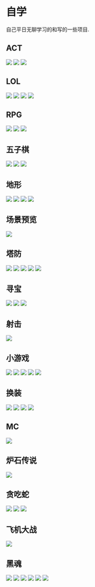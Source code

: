 # 自学
自己平日无聊学习的和写的一些项目.

## ACT
![](https://github.com/HHHHHHHHHHHHHHHHHHHHHCS/MyProjectList/blob/master/%E8%87%AA%E5%AD%A6/ACT01.png)
![](https://github.com/HHHHHHHHHHHHHHHHHHHHHCS/MyProjectList/blob/master/%E8%87%AA%E5%AD%A6/ACT02.png)
![](https://github.com/HHHHHHHHHHHHHHHHHHHHHCS/MyProjectList/blob/master/%E8%87%AA%E5%AD%A6/ACT03.png)


## LOL
![](https://github.com/HHHHHHHHHHHHHHHHHHHHHCS/MyProjectList/blob/master/%E8%87%AA%E5%AD%A6/LOL1.png)
![](https://github.com/HHHHHHHHHHHHHHHHHHHHHCS/MyProjectList/blob/master/%E8%87%AA%E5%AD%A6/LOL2.png)
![](https://github.com/HHHHHHHHHHHHHHHHHHHHHCS/MyProjectList/blob/master/%E8%87%AA%E5%AD%A6/LOL3.png)
![](https://github.com/HHHHHHHHHHHHHHHHHHHHHCS/MyProjectList/blob/master/%E8%87%AA%E5%AD%A6/LOL4.png)

## RPG
![](https://github.com/HHHHHHHHHHHHHHHHHHHHHCS/MyProjectList/blob/master/%E8%87%AA%E5%AD%A6/RPG1.png)
![](https://github.com/HHHHHHHHHHHHHHHHHHHHHCS/MyProjectList/blob/master/%E8%87%AA%E5%AD%A6/RPG2.png)
![](https://github.com/HHHHHHHHHHHHHHHHHHHHHCS/MyProjectList/blob/master/%E8%87%AA%E5%AD%A6/RPG3.png)

## 五子棋
![](https://github.com/HHHHHHHHHHHHHHHHHHHHHCS/MyProjectList/blob/master/%E8%87%AA%E5%AD%A6/%E4%BA%94%E5%AD%90%E6%A3%8B1.png)
![](https://github.com/HHHHHHHHHHHHHHHHHHHHHCS/MyProjectList/blob/master/%E8%87%AA%E5%AD%A6/%E4%BA%94%E5%AD%90%E6%A3%8B2.png)
![](https://github.com/HHHHHHHHHHHHHHHHHHHHHCS/MyProjectList/blob/master/%E8%87%AA%E5%AD%A6/%E4%BA%94%E5%AD%90%E6%A3%8B3.png)

## 地形
![](https://github.com/HHHHHHHHHHHHHHHHHHHHHCS/MyProjectList/blob/master/%E8%87%AA%E5%AD%A6/%E5%9C%B0%E5%BD%A21.png)
![](https://github.com/HHHHHHHHHHHHHHHHHHHHHCS/MyProjectList/blob/master/%E8%87%AA%E5%AD%A6/%E5%9C%B0%E5%BD%A22.png)
![](https://github.com/HHHHHHHHHHHHHHHHHHHHHCS/MyProjectList/blob/master/%E8%87%AA%E5%AD%A6/%E5%9C%B0%E5%BD%A23.png)
![](https://github.com/HHHHHHHHHHHHHHHHHHHHHCS/MyProjectList/blob/master/%E8%87%AA%E5%AD%A6/%E5%9C%B0%E5%BD%A24.png)

## 场景预览
![](https://github.com/HHHHHHHHHHHHHHHHHHHHHCS/MyProjectList/blob/master/%E8%87%AA%E5%AD%A6/%E5%9C%BA%E6%99%AF%E9%A2%84%E8%A7%88.png)

## 塔防
![](https://github.com/HHHHHHHHHHHHHHHHHHHHHCS/MyProjectList/blob/master/%E8%87%AA%E5%AD%A6/%E5%A1%94%E9%98%B21-1.png)
![](https://github.com/HHHHHHHHHHHHHHHHHHHHHCS/MyProjectList/blob/master/%E8%87%AA%E5%AD%A6/%E5%A1%94%E9%98%B21-2.png)
![](https://github.com/HHHHHHHHHHHHHHHHHHHHHCS/MyProjectList/blob/master/%E8%87%AA%E5%AD%A6/%E5%A1%94%E9%98%B21-3.png)
![](https://github.com/HHHHHHHHHHHHHHHHHHHHHCS/MyProjectList/blob/master/%E8%87%AA%E5%AD%A6/%E5%A1%94%E9%98%B22-1.png)
![](https://github.com/HHHHHHHHHHHHHHHHHHHHHCS/MyProjectList/blob/master/%E8%87%AA%E5%AD%A6/%E5%A1%94%E9%98%B23-1.png)

## 寻宝
![](https://github.com/HHHHHHHHHHHHHHHHHHHHHCS/MyProjectList/blob/master/%E8%87%AA%E5%AD%A6/%E5%AF%BB%E5%AE%9D1-1.png)
![](https://github.com/HHHHHHHHHHHHHHHHHHHHHCS/MyProjectList/blob/master/%E8%87%AA%E5%AD%A6/%E5%AF%BB%E5%AE%9D1-2.png)
![](https://github.com/HHHHHHHHHHHHHHHHHHHHHCS/MyProjectList/blob/master/%E8%87%AA%E5%AD%A6/%E5%AF%BB%E5%AE%9D1-3.png)

## 射击
![](https://github.com/HHHHHHHHHHHHHHHHHHHHHCS/MyProjectList/blob/master/%E8%87%AA%E5%AD%A6/%E5%B0%84%E5%87%BB.png)

## 小游戏
![](https://github.com/HHHHHHHHHHHHHHHHHHHHHCS/MyProjectList/blob/master/%E8%87%AA%E5%AD%A6/%E5%B0%8F%E6%B8%B8%E6%88%8F01.png)
![](https://github.com/HHHHHHHHHHHHHHHHHHHHHCS/MyProjectList/blob/master/%E8%87%AA%E5%AD%A6/%E5%B0%8F%E6%B8%B8%E6%88%8F02.png)
![](https://github.com/HHHHHHHHHHHHHHHHHHHHHCS/MyProjectList/blob/master/%E8%87%AA%E5%AD%A6/%E5%B0%8F%E6%B8%B8%E6%88%8F03.png)
![](https://github.com/HHHHHHHHHHHHHHHHHHHHHCS/MyProjectList/blob/master/%E8%87%AA%E5%AD%A6/%E5%B0%8F%E6%B8%B8%E6%88%8F04.png)
![](https://github.com/HHHHHHHHHHHHHHHHHHHHHCS/MyProjectList/blob/master/%E8%87%AA%E5%AD%A6/%E5%B0%8F%E6%B8%B8%E6%88%8F05.png)

## 换装
![](https://github.com/HHHHHHHHHHHHHHHHHHHHHCS/MyProjectList/blob/master/%E8%87%AA%E5%AD%A6/%E6%8D%A2%E8%A3%851.png)
![](https://github.com/HHHHHHHHHHHHHHHHHHHHHCS/MyProjectList/blob/master/%E8%87%AA%E5%AD%A6/%E6%8D%A2%E8%A3%852.png)
![](https://github.com/HHHHHHHHHHHHHHHHHHHHHCS/MyProjectList/blob/master/%E8%87%AA%E5%AD%A6/%E6%8D%A2%E8%A3%853.png)
![](https://github.com/HHHHHHHHHHHHHHHHHHHHHCS/MyProjectList/blob/master/%E8%87%AA%E5%AD%A6/%E6%8D%A2%E8%A3%854.png)

## MC
![](https://github.com/HHHHHHHHHHHHHHHHHHHHHCS/MyProjectList/blob/master/%E8%87%AA%E5%AD%A6/%E6%B2%99%E7%9B%92.png)

## 炉石传说
![](https://github.com/HHHHHHHHHHHHHHHHHHHHHCS/MyProjectList/blob/master/%E8%87%AA%E5%AD%A6/%E7%82%89%E7%9F%B3%E4%BC%A0%E8%AF%B4.png)

## 贪吃蛇
![](https://github.com/HHHHHHHHHHHHHHHHHHHHHCS/MyProjectList/blob/master/%E8%87%AA%E5%AD%A6/%E8%B4%AA%E5%90%83%E8%9B%871-1.png)
![](https://github.com/HHHHHHHHHHHHHHHHHHHHHCS/MyProjectList/blob/master/%E8%87%AA%E5%AD%A6/%E8%B4%AA%E5%90%83%E8%9B%872-1.png)
![](https://github.com/HHHHHHHHHHHHHHHHHHHHHCS/MyProjectList/blob/master/%E8%87%AA%E5%AD%A6/%E8%B4%AA%E5%90%83%E8%9B%872-2.png)

## 飞机大战
![](https://github.com/HHHHHHHHHHHHHHHHHHHHHCS/MyProjectList/blob/master/%E8%87%AA%E5%AD%A6/%E9%A3%9E%E6%9C%BA%E5%A4%A7%E6%88%98.png)

## 黑魂
![](https://github.com/HHHHHHHHHHHHHHHHHHHHHCS/MyProjectList/blob/master/%E8%87%AA%E5%AD%A6/%E9%BB%91%E9%AD%821.png)
![](https://github.com/HHHHHHHHHHHHHHHHHHHHHCS/MyProjectList/blob/master/%E8%87%AA%E5%AD%A6/%E9%BB%91%E9%AD%822.png)
![](https://github.com/HHHHHHHHHHHHHHHHHHHHHCS/MyProjectList/blob/master/%E8%87%AA%E5%AD%A6/%E9%BB%91%E9%AD%823.png)
![](https://github.com/HHHHHHHHHHHHHHHHHHHHHCS/MyProjectList/blob/master/%E8%87%AA%E5%AD%A6/%E9%BB%91%E9%AD%824.png)
![](https://github.com/HHHHHHHHHHHHHHHHHHHHHCS/MyProjectList/blob/master/%E8%87%AA%E5%AD%A6/%E9%BB%91%E9%AD%825.png)
![](https://github.com/HHHHHHHHHHHHHHHHHHHHHCS/MyProjectList/blob/master/%E8%87%AA%E5%AD%A6/%E9%BB%91%E9%AD%826.png)


